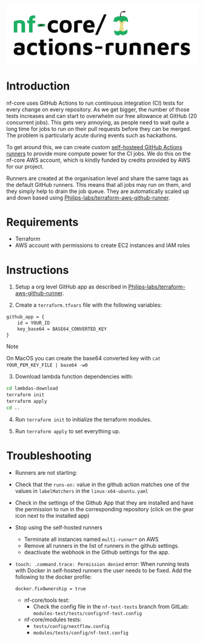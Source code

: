 <picture>
  <source media="(prefers-color-scheme: dark)" srcset="images/nfcore-actionsrunners_logo_dark.png">
  <img alt="nf-core actions-runner logo." src="images/nfcore-actionsrunners_logo.png">
</picture>

# Introduction

nf-core uses GitHub Actions to run continuous integration (CI) tests for every change on every repository.
As we get bigger, the number of those tests increases and can start to overwhelm our free allowance at GitHub (20 concurrent jobs).
This gets very annoying, as people need to wait quite a long time for jobs to run on their pull requests before they can be merged.
The problem is particularly acute during events such as hackathons.

To get around this, we can create custom [self-hosteed GitHub Actions runners](https://docs.github.com/en/actions/hosting-your-own-runners/about-self-hosted-runners) to provide more compute power for the CI jobs.
We do this on the nf-core AWS account, which is kindly funded by credits provided by AWS for our project.

Runners are created at the organisation level and share the same tags as the default GitHub runners. This means that all jobs may run on them, and they simply help to drain the job queue. They are automatically scaled up and down based using [Philips-labs/terraform-aws-github-runner](https://github.com/philips-labs/terraform-aws-github-runner/).

# Requirements

- Terraform
- AWS account with permissions to create EC2 instances and IAM roles

# Instructions

1. Setup a org level GitHub app as described in [Philips-labs/terraform-aws-github-runner](https://github.com/philips-labs/terraform-aws-github-runner/tree/main?tab=readme-ov-file#setup-github-app-part-1).

2. Create a `terraform.tfvars` file with the following variables:

```hcl
github_app = {
    id = YOUR_ID
    key_base64 = BASE64_CONVERTED_KEY
}

```

> [!NOTE]
> On MacOS you can create the base64 converted key with `cat YOUR_PEM_KEY_FILE | base64 -w0 `

3. Download lambda function dependencies with:

```bash
cd lambdas-download
terraform init
terraform apply
cd ..
```

4. Run `terraform init` to initialize the terraform modules.

5. Run `terraform apply` to set everything up.

# Troubleshooting

- Runners are not starting:
- Check that the `runs-on:` value in the github action matches one of the values in `labelMatchers` in the `linux-x64-ubuntu.yaml`
- Check in the settings of the Github App that they are installed and have the permission to run in the corresponding repository (click on the gear icon next to the installed app)

- Stop using the self-hosted runners
  - Terminate all instances named `multi-runner*` on AWS
  - Remove all runners in the list of runners in the github settings.
  - deactivate the webhook in the Github settings for the app.

- `touch: .command.trace: Permission denied` error:
    When running tests with Docker in self-hosted runners the user needs to be fixed. Add the following to the docker profile:
    ```
    docker.fixOwnership = true
    ```
  - nf-core/tools test:
    - Check the config file in the `nf-test-tests` branch from GitLab: `modules-test/tests/config/nf-test.config`
  - nf-core/modules tests:
    - `tests/config/nextflow.config`
    - `modules/tests/config/nf-test.config`
